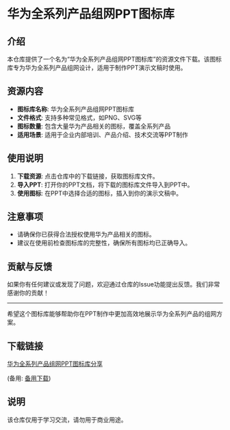 # 华为全系列产品组网PPT图标库

## 介绍

本仓库提供了一个名为“华为全系列产品组网PPT图标库”的资源文件下载。该图标库专为华为全系列产品组网设计，适用于制作PPT演示文稿时使用。

## 资源内容

- **图标库名称**: 华为全系列产品组网PPT图标库
- **文件格式**: 支持多种常见格式，如PNG、SVG等
- **图标数量**: 包含大量华为产品相关的图标，覆盖全系列产品
- **适用场景**: 适用于企业内部培训、产品介绍、技术交流等PPT制作

## 使用说明

1. **下载资源**: 点击仓库中的下载链接，获取图标库文件。
2. **导入PPT**: 打开你的PPT文档，将下载的图标库文件导入到PPT中。
3. **使用图标**: 在PPT中选择合适的图标，插入到你的演示文稿中。

## 注意事项

- 请确保你已获得合法授权使用华为产品相关的图标。
- 建议在使用前检查图标库的完整性，确保所有图标均已正确导入。

## 贡献与反馈

如果你有任何建议或发现了问题，欢迎通过仓库的Issue功能提出反馈。我们非常感谢你的贡献！

---

希望这个图标库能够帮助你在PPT制作中更加高效地展示华为全系列产品的组网方案。

## 下载链接
[华为全系列产品组网PPT图标库分享](https://pan.quark.cn/s/a9f063b00b39) 

(备用: [备用下载](https://pan.baidu.com/s/1_2DEOk_8cfUVV1WMVAs9CQ?pwd=1234))

## 说明

该仓库仅用于学习交流，请勿用于商业用途。
